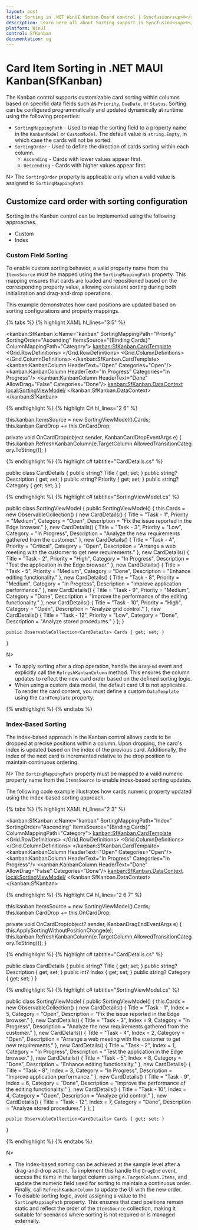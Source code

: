 ```yaml
---
layout: post
title: Sorting in .NET WinUI Kanban Board control | Syncfusion<sup>®</sup>
description: Learn here all about Sorting support in Syncfusion<sup>®</sup> .NET WinUI Kanban Board (SfKanban) control and more.
platform: WinUI
control: SfKanban
documentation: ug
---
```


# Card Item Sorting in .NET MAUI Kanban(SfKanban)

The Kanban control supports customizable card sorting within columns based on specific data fields such as `Priority`, `DueDate`, or `Status`. Sorting can be configured programmatically and updated dynamically at runtime using the following properties:

* `SortingMappingPath` - Used to map the sorting field to a property name in the `KanbanModel` or `CustomModel`. The default value is `string.Empty`, in which case the cards will not be sorted.
* `SortingOrder` - Used to define the direction of cards sorting within each column.
   * `Ascending` - Cards with lower values appear first.
   * `Descending` - Cards with higher values appear first. 

N> The `SortingOrder` property is applicable only when a valid value is assigned to `SortingMappingPath`.

## Customize card order with sorting configuration

Sorting in the Kanban control can be implemented using the following approaches.

   * Custom
   * Index

### Custom Field Sorting

To enable custom sorting behavior, a valid property name from the `ItemsSource` must be mapped using the `SortingMappingPath` property. This mapping ensures that cards are loaded and repositioned based on the corresponding property value, allowing consistent sorting during both initialization and drag-and-drop operations.

This example demonstrates how card positions are updated based on sorting configurations and property mappings.

{% tabs %}
{% highlight XAML hl_lines="3 5" %}

<kanban:SfKanban x:Name="kanban" 
                 SortingMappingPath="Priority"
                 SortingOrder="Ascending"
                 ItemsSource="{Binding Cards}"
                 ColumnMappingPath="Category">
    <kanban:SfKanban.CardTemplate>
        <DataTemplate>
            <Border Background="#F3CFCE" BorderBrush="Black" BorderThickness="1" CornerRadius="8" Padding="8">
                <Grid ColumnSpacing="8">
                    <Grid.RowDefinitions>
                        <RowDefinition Height="Auto" />
                        <RowDefinition Height="Auto" />
                        <RowDefinition Height="Auto" />
                    </Grid.RowDefinitions>
                    <Grid.ColumnDefinitions>
                        <ColumnDefinition Width="Auto" />
                        <ColumnDefinition Width="*" />
                    </Grid.ColumnDefinitions>
                    <StackPanel Grid.Row="0" Grid.ColumnSpan="2" Orientation="Horizontal"
                                Spacing="4" VerticalAlignment="Center" Height="20">
                        <TextBlock Text="•" FontSize="14" FontWeight="Bold" Foreground="Orange"
                                    VerticalAlignment="Center" HorizontalAlignment="Center" />
                        <TextBlock Text="{Binding Priority}" FontSize="14" FontWeight="Bold" Foreground="Orange"
                                    VerticalAlignment="Center" HorizontalAlignment="Left" Height="20" />
                    </StackPanel>
                    <TextBlock Grid.Row="1" Grid.ColumnSpan="2" Text="{Binding Title}" FontWeight="Bold"
                               FontSize="14" HorizontalAlignment="Center" VerticalAlignment="Center" Margin="5" />
                    <TextBlock  Grid.Row="2" Grid.ColumnSpan="2" Text="{Binding Description}" FontSize="12"
                                TextWrapping="WrapWholeWords" HorizontalAlignment="Center" VerticalAlignment="Center" Margin="5" />
                </Grid>
            </Border>
        </DataTemplate>
    </kanban:SfKanban.CardTemplate>
    <kanban:KanbanColumn HeaderText="Open" Categories="Open"/>
    <kanban:KanbanColumn HeaderText="In Progress" Categories="In Progress"/>
    <kanban:KanbanColumn HeaderText="Done" AllowDrag="False" Categories="Done"/>
    <kanban:SfKanban.DataContext>
        <local:SortingViewModel/>
    </kanban:SfKanban.DataContext>
</kanban:SfKanban>

{% endhighlight %}
{% highlight C# hl_lines="2 6" %}

this.kanban.ItemsSource = new SortingViewModel().Cards;
this.kanban.CardDrop += this.OnCardDrop;

private void OnCardDrop(object sender, KanbanCardDropEventArgs e)
{
    this.kanban.RefreshKanbanColumn(e.TargetColumn.AllowedTransitionCategory.ToString());
}

{% endhighlight %}
{% highlight c# tabtitle="CardDetails.cs" %}

public class CardDetails
{
    public string? Title { get; set; }
    public string? Description { get; set; }
    public string? Priority { get; set; }
    public string? Category { get; set; }
}

{% endhighlight %}
{% highlight c# tabtitle="SortingViewModel.cs" %}

public class SortingViewModel
{
    public SortingViewModel()
    {
        this.Cards = new ObservableCollection<CardDetails>()
        {
            new CardDetails() { Title = "Task - 1", Priority = "Medium", Category = "Open", Description = "Fix the issue reported in the Edge browser." },
            new CardDetails() { Title = "Task - 3", Priority = "Low", Category = "In Progress", Description = "Analyze the new requirements gathered from the customer." },
            new CardDetails() { Title = "Task - 4", Priority = "Critical", Category = "Open", Description = "Arrange a web meeting with the customer to get new requirements." },
            new CardDetails() { Title = "Task - 2", Priority = "High", Category = "In Progress", Description = "Test the application in the Edge browser." },
            new CardDetails() { Title = "Task - 5", Priority = "Medium", Category = "Done", Description = "Enhance editing functionality." },
            new CardDetails() { Title = "Task - 8", Priority = "Medium", Category = "In Progress", Description = "Improve application performance." },
            new CardDetails() { Title = "Task - 9", Priority = "Medium", Category = "Done", Description = "Improve the performance of the editing functionality." },
            new CardDetails() { Title = "Task - 10", Priority = "High", Category = "Open", Description = "Analyze grid control." },
            new CardDetails() { Title = "Task - 12", Priority = "Low", Category = "Done", Description = "Analyze stored procedures." }
        };
    }

    public ObservableCollection<CardDetails> Cards { get; set; }
}

N> 
 * To apply sorting after a drop operation, handle the `DragEnd` event and explicitly call the `RefreshKanbanColumn` method. This ensures the column updates to reflect the new card order based on the defined sorting logic.
 * When using a custom data model, the default card UI is not applicable. To render the card content, you must define a custom `DataTemplate` using the `CardTemplate` property.

{% endhighlight %}
{% endtabs %}

### Index-Based Sorting

The index-based approach in the Kanban control allows cards to be dropped at precise positions within a column. Upon dropping, the card's index is updated based on the index of the previous card. Additionally, the index of the next card is incremented relative to the drop position to maintain continuous ordering.

N> The `SortingMappingPath` property must be mapped to a valid numeric property name from the `ItemsSource` to enable index-based sorting updates.

The following code example illustrates how cards numeric property updated using the index-based sorting approach.

{% tabs %}
{% highlight XAML hl_lines="2 3" %}

<kanban:SfKanban x:Name="kanban" 
                 SortingMappingPath="Index"
                 SortingOrder="Ascending"
                 ItemsSource="{Binding Cards}"
                 ColumnMappingPath="Category">
    <kanban:SfKanban.CardTemplate>
        <DataTemplate>
            <Border Background="#F3EADC" BorderBrush="Black" BorderThickness="1" CornerRadius="8" Padding="8">
                <Grid ColumnSpacing="8">
                    <Grid.RowDefinitions>
                        <RowDefinition Height="Auto" />
                        <RowDefinition Height="Auto" />
                        <RowDefinition Height="Auto" />
                    </Grid.RowDefinitions>
                    <Grid.ColumnDefinitions>
                        <ColumnDefinition Width="Auto" />
                        <ColumnDefinition Width="*" />
                    </Grid.ColumnDefinitions>
                    <StackPanel Grid.Row="0" Grid.ColumnSpan="2" Orientation="Horizontal"
                                VerticalAlignment="Center" HorizontalAlignment="Right" >
                        <TextBlock Text="Rank #" FontSize="14" FontWeight="Bold" Foreground="#026B6E"
                                   VerticalAlignment="Center" HorizontalAlignment="Center" />
                        <TextBlock Text="{Binding Index}" FontSize="14" FontWeight="Bold" Foreground="#026B6E"
                                   VerticalAlignment="Center" HorizontalAlignment="Center"  />
                    </StackPanel>
                    <TextBlock Grid.Row="1" Grid.ColumnSpan="2" Text="{Binding Title}" FontWeight="Bold"
                               FontSize="14" HorizontalAlignment="Center" VerticalAlignment="Center" Margin="5" />
                    <TextBlock  Grid.Row="2" Grid.ColumnSpan="2" Text="{Binding Description}" FontSize="12"
                                TextWrapping="WrapWholeWords" HorizontalAlignment="Center" VerticalAlignment="Center" Margin="5" />
                </Grid>
            </Border>
        </DataTemplate>
    </kanban:SfKanban.CardTemplate>
    <kanban:KanbanColumn HeaderText="Open" Categories="Open"/>
    <kanban:KanbanColumn HeaderText="In Progress" Categories="In Progress"/>
    <kanban:KanbanColumn HeaderText="Done" AllowDrag="False" Categories="Done"/>
    <kanban:SfKanban.DataContext>
        <local:SortingViewModel/>
    </kanban:SfKanban.DataContext>
</kanban:SfKanban>

{% endhighlight %}
{% highlight C# hl_lines="2 6 7" %}

this.kanban.ItemsSource = new SortingViewModel().Cards;
this.kanban.CardDrop += this.OnCardDrop;

private void OnCardDrop(object? sender, KanbanDragEndEventArgs e)
{
    this.ApplySortingWithoutPositionChange(e);
    this.kanban.RefreshKanbanColumn(e.TargetColumn.AllowedTransitionCategory.ToString());
}

{% endhighlight %}
{% highlight c# tabtitle="CardDetails.cs" %}

public class CardDetails
{
    public string? Title { get; set; }
    public string? Description { get; set; }
    public int? Index { get; set; }
    public string? Category { get; set; }
}

{% endhighlight %}
{% highlight c# tabtitle="SortingViewModel.cs" %}

public class SortingViewModel
{
    public SortingViewModel()
    {
        this.Cards = new ObservableCollection<CardDetails>()
        {
            new CardDetails() { Title = "Task - 1", Index = 5, Category = "Open", Description = "Fix the issue reported in the Edge browser." },
            new CardDetails() { Title = "Task - 3", Index = 9, Category = "In Progress", Description = "Analyze the new requirements gathered from the customer." },
            new CardDetails() { Title = "Task - 4", Index = 2, Category = "Open", Description = "Arrange a web meeting with the customer to get new requirements." },
            new CardDetails() { Title = "Task - 2", Index = 1, Category = "In Progress", Description = "Test the application in the Edge browser." },
            new CardDetails() { Title = "Task - 5", Index = 8, Category = "Done", Description = "Enhance editing functionality." },
            new CardDetails() { Title = "Task - 8", Index = 3, Category = "In Progress", Description = "Improve application performance." },
            new CardDetails() { Title = "Task - 9", Index = 6, Category = "Done", Description = "Improve the performance of the editing functionality." },
            new CardDetails() { Title = "Task - 10", Index = 4, Category = "Open", Description = "Analyze grid control." },
            new CardDetails() { Title = "Task - 12", Index = 7, Category = "Done", Description = "Analyze stored procedures." }
        };
    }
    
    public ObservableCollection<CardDetails> Cards { get; set; }
}

{% endhighlight %}
{% endtabs %}

N> 
 * The Index-based sorting can be achieved at the sample level after a drag-and-drop action. To implement this handle the `DragEnd` event, access the items in the target column using `e.TargetColumn.Items`, and update the numeric field used for sorting to maintain a continuous order. Finally, call `RefreshKanbanColumn` to update the UI with the new order.
 * To disable sorting logic, avoid assigning a value to the `SortingMappingPath` property. This ensures that card positions remain static and reflect the order of the `ItemsSource` collection, making it suitable for scenarios where sorting is not required or is managed externally.